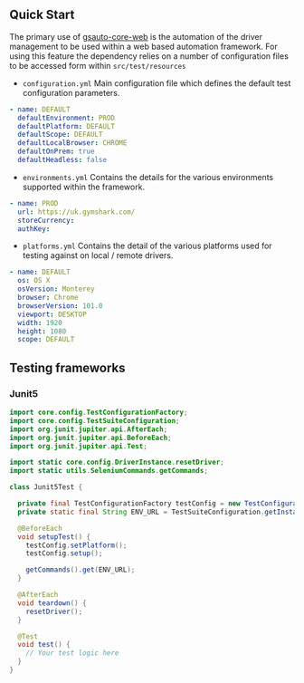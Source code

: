 ## Quick Start

The primary use of [gsauto-core-web](https://github.com/gymshark/gsauto-core-web) is the automation of the driver management to be used within a web based automation
framework. For using this feature the dependency relies on a number of configuration files to be accessed form within
`src/test/resources`

-   `configuration.yml` Main configuration file which defines the default test configuration parameters.

```yml
- name: DEFAULT
  defaultEnvironment: PROD
  defaultPlatform: DEFAULT
  defaultScope: DEFAULT
  defaultLocalBrowser: CHROME
  defaultOnPrem: true
  defaultHeadless: false
```

-   `environments.yml` Contains the details for the various environments supported within the framework.

```yml
- name: PROD
  url: https://uk.gymshark.com/
  storeCurrency:
  authKey:
```

-   `platforms.yml` Contains the detail of the various platforms used for testing against on local / remote drivers.

```yml
- name: DEFAULT
  os: OS X
  osVersion: Monterey
  browser: Chrome
  browserVersion: 101.0
  viewport: DESKTOP
  width: 1920
  height: 1080
  scope: DEFAULT
```

## Testing frameworks

### Junit5

```java
import core.config.TestConfigurationFactory;
import core.config.TestSuiteConfiguration;
import org.junit.jupiter.api.AfterEach;
import org.junit.jupiter.api.BeforeEach;
import org.junit.jupiter.api.Test;

import static core.config.DriverInstance.resetDriver;
import static utils.SeleniumCommands.getCommands;

class Junit5Test {

  private final TestConfigurationFactory testConfig = new TestConfigurationFactory();
  private static final String ENV_URL = TestSuiteConfiguration.getInstance().getEnvironment().getUrl();

  @BeforeEach
  void setupTest() {
    testConfig.setPlatform();
    testConfig.setup();

    getCommands().get(ENV_URL);
  }

  @AfterEach
  void teardown() {
    resetDriver();
  }

  @Test
  void test() {
    // Your test logic here
  }
}
```